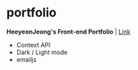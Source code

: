 # portfolio

**HeeyeonJeong's Front-end Portfolio** | [Link](https://heeyeonportfolio.netlify.app)

- Context API
- Dark / Light mode
- emailjs
